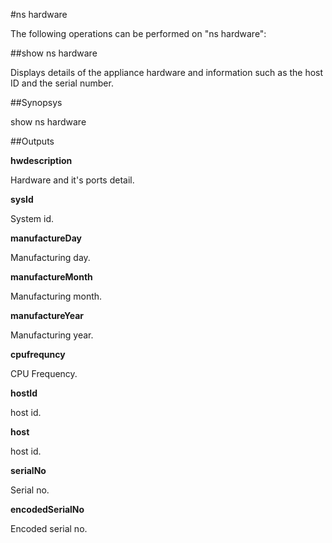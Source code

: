 #ns hardware

The following operations can be performed on "ns hardware":


##show ns hardware

Displays details of the appliance hardware and information such as the host ID and the serial number.


##Synopsys

show ns hardware


##Outputs

<b>hwdescription</b>
Hardware and it's ports detail.

<b>sysId</b>
System id.

<b>manufactureDay</b>
Manufacturing day.

<b>manufactureMonth</b>
Manufacturing month.

<b>manufactureYear</b>
Manufacturing year.

<b>cpufrequncy</b>
CPU Frequency.

<b>hostId</b>
host id.

<b>host</b>
host id.

<b>serialNo</b>
Serial no.

<b>encodedSerialNo</b>
Encoded serial no.



